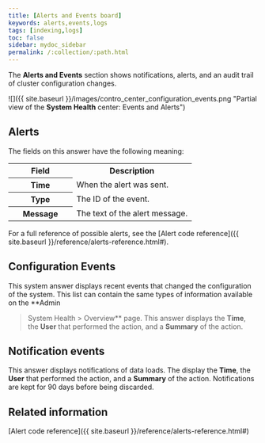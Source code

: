 ```yaml
---
title: [Alerts and Events board]
keywords: alerts,events,logs
tags: [indexing,logs]
toc: false
sidebar: mydoc_sidebar
permalink: /:collection/:path.html
---
```


The **Alerts and Events** section shows notifications, alerts, and an audit
trail of cluster configuration changes.

 ![]({{ site.baseurl }}/images/contro_center_configuration_events.png "Partial view of the **System Health** center: Events and Alerts")


## Alerts

 The fields on this answer have the following meaning:

  <table>
  <colgroup>
     <col style="width:35%" />
     <col style="width:65%" />
  </colgroup>
     <tr>
        <th>Field</th>
        <th>Description</th>
     </tr>
     <tr>
        <th>Time</th>
        <td>
           When the alert was sent.
        </td>
     </tr>
     <tr>
        <th>Type</th>
        <td>
           The ID of the event.
        </td>
     </tr>
     <tr>
        <th>Message</th>
        <td>
           The text of the alert message.
        </td>
     </tr>
    </table>

For a full reference of possible alerts, see the [Alert code reference]({{ site.baseurl
}}/reference/alerts-reference.html#).

## Configuration Events

This system answer displays recent events that changed the configuration of the
system. This list can contain the same types of information available on the **Admin
>System Health > Overview** page. This answer displays the **Time**, the
**User** that performed the action, and a **Summary** of the action.  

## Notification events

This answer displays notifications of data loads. The display the **Time**, the
**User** that performed the action, and a **Summary** of the action.
Notifications are kept for 90 days before being discarded.

## Related information

[Alert code reference]({{ site.baseurl }}/reference/alerts-reference.html#)
